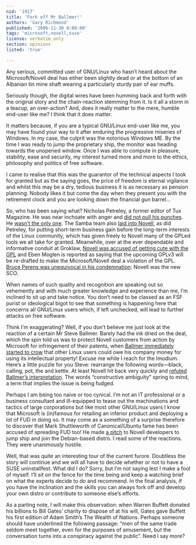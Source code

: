 ```yaml
---
nid: '1917'
title: 'Fork off Mr Ballmer!'
authors: 'Gary Richmond'
published: '2006-11-30 8:00:00'
tags: 'microsoft,novell,suse'
license: verbatim_only
section: opinions
listed: 'true'

---
```

Any serious, committed user of GNU/Linux who hasn’t heard about the Microsoft/Novell deal has either been slightly dead or at the bottom of an Albanian tin mine shaft wearing a particularly sturdy pair of ear muffs.

Seriously though, the digital wires have been humming back and forth with the original story and the chain-reaction stemming from it. Is it all a storm in a teacup, an over-action? And, does it really matter to the mere, humble end-user like me? I think that it does matter.

It matters because, if you are a typical GNU/Linux end-user like me, you may have found your way to it after enduring the progressive miseries of Windows. In my case, the culprit was the notorious Windows ME. By the time I was ready to jump the proprietary ship, the monitor was heading towards the unopened window. Once I was able to compute in pleasure, stability, ease and security, my interest turned more and more to the ethics, philosophy and politics of free software.

I came to realise that this was the guarantor of the technical aspects I took for granted but as the saying goes, the price of freedom is eternal vigilance and whilst this may be a dry, tedious business it is as necessary as pension planning. Nobody likes it but come the day when they present you with the retirement clock and you are looking down the financial gun barrel...

So, who has been saying what? Nicholas Petreley, a former editor of Tux Magazine. He was near inchoate with anger and [did not pull his punches](http://www.tuxmagazine.com/). He [wasn’t the only one](http://www.linuxjournal.com/blog/801587). The Samba team also [laid into Novell](http://news.samba.org/announcements/team_to_novell/), as did Petreley, for putting short-term business gain before the long-term interests of the Linux community, which has given freely to Novell many of the GPLed tools we all take for granted. Meanwhile, over at the ever dependable and informative conduit at Groklaw, [Novell was accused of getting cute with the GPL](http://www.groklaw.net/article.php?story=20061116103031303) and Eben Moglen is reported as saying that the upcoming GPLv3 will be re-drafted to make the Microsoft/Novell deal a violation of the GPL. [Bruce Perens was unequivocal in his condemnation](http://www.theregister.co.uk/2006/11/07/perens_on_ms_novell/): Novell was the new SCO.

When names of such quality and recognition are speaking out so vehemently and with much greater knowledge and experience than me, I’m inclined to sit up and take notice. You don’t need to be classed as an FSF purist or ideological bigot to see that something is happening here that concerns all GNU/Linux users which, if left unchecked, will lead to further attacks on free software.

Think I’m exaggerating? Well, if you don’t believe me just look at the reaction of a certain Mr Steve Ballmer. Barely had the ink dried on the deal, which the spin told us was to protect Novell customers from action by Microsoft for infringement of their patents, when [Ballmer immediately started to crow](http://www.theregister.co.uk/2006/11/20/microsoft_claims_linux_code/) that other Linux users could owe his company money for using its intellectual property! Excuse me while I reach for the Imodium. Here’s a little puzzle for you Steve: rearrange the following words—black, calling, pot, the and kettle. At least Novell hit back very quickly and [refuted Ballmer’s interpretation](http://news.zdnet.com/2100-3513_22-6137444.html). The words “constructive ambiguity” spring to mind, a term that implies the issue is being fudged.

Perhaps I am being too naive or too cynical. I’m not an IT professional or a business consultant and ill-equipped to tease out the machinations and tactics of large corporations but like most other GNU/Linux users I know that Microsoft is (in)famous for retailing an inferior product and deploying a lot of FUD in doing so. It may come as a something of a surprise therefore to discover that Mark Shuttleworth of Canonical/Ubuntu fame has been accused of spreading FUD too! He made [a pitch](http://lists.opensuse.org/opensuse/2006-11/msg03765.html) to Novell developers to jump ship and join the Debian-based distro. I read some of the reactions. They were unanimously hostile.

Well, that was quite an interesting tour of the current furore. Doubtless the story will continue and we will all have to decide whether or not to have a SUSE uninstallfest. What did I do? Sorry, but I’m not saying lest I make a fool of myself. I’ll sit on the fence for the time being and keep a watching brief on what the experts decide to do and recommend. In the final analysis, if you have the inclination and the skills you can always fork off and develop your own distro or contribute to someone else’s efforts.

As a parting note, I will make this observation: when Warren Buffett donated his billions to Bill Gates’ charity to dispose of at his will, Gates gave Buffett his first edition of Adam Smith’s The Wealth of Nations. Perhaps someone should have underlined the following passage: “men of the same trade seldom meet together, even for the purposes of amusement, but the conversation turns into a conspiracy against the public”. Need I say more?

